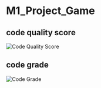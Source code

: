 # M1_Project_Game

## code quality score

![Code Quality Score](https://api.codiga.io/project/31372/score/svg)

## code grade

![Code Grade](https://api.codiga.io/project/31372/status/svg)
